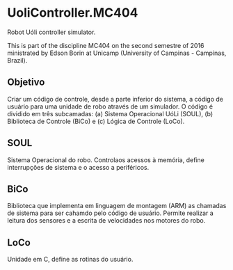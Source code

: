 # UoliController.MC404
Robot Uóli controller simulator.

This is part of the discipline MC404 on the second semestre of 2016 ministrated by Edson Borin at Unicamp (University of Campinas - Campinas, Brazil).

## Objetivo

Criar um código de controle, desde a parte inferior do sistema, a código de usuário para uma unidade de robo através de um simulador.
O código é dividido em três subcamadas: (a) Sistema Operacional UóLi (SOUL), (b) Biblioteca de Controle (BiCo) e (c) Lógica de Controle (LoCo).

## SOUL

Sistema Operacional do robo.
Controlaos acessos à memória, define interrupções de sistema e o acesso a periféricos.

## BiCo

Biblioteca que implementa em linguagem de montagem (ARM) as chamadas de sistema para
ser cahamdo pelo código de usuário.
Permite realizar a leitura dos sensores e a escrita de velocidades nos motores do robo.

## LoCo

Unidade em C, define as rotinas do usuário.